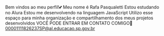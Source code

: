  Bem vindos ao meu perfil!💕
 Meu nome é Rafa Pasqualetti
 Estou estudando no Alura
 Estou me desenvolvendo na linguagem JavaScript
 Utilizo esse espaço para minha organização e compartilhamento dos meus projetos desenvolvidos
 VOCÊ PODE ENTRAR EM CONTATO COMIGO📩
 00001111826237SP@al.educacao.sp.gov.br
